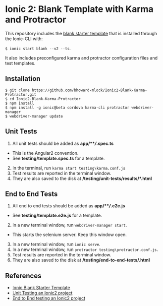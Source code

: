 # Ionic 2: Blank Template with Karma and Protractor
This repository includes the [blank starter template](https://github.com/driftyco/ionic2-starter-blank) 
that is installed through the Ionic-CLI with: 

```$ ionic start blank --v2 --ts```.

It also includes preconfigured karma and protractor configuration files and test templates.

## Installation
```
$ git clone https://github.com/bhoward-mlock/Ionic2-Blank-Karma-Protractor.git
$ cd Ionic2-Blank-Karma-Protractor
$ npm install
$ npm install -g ionic@beta cordova karma-cli protractor webdriver-manager
$ webdriver-manager update
```

## Unit Tests
1. All unit tests should be added as __app/***/*.spec.ts__
  * This is the Angular2 convention.
  * See __testing/template.spec.ts__ for a template.
2. In the terminal, run ```karma start testing\karma.conf.js```
3. Test results are reported in the terminal window.
4. They are also saved to the disk at __/testing/unit-tests/results/*.html__

## End to End Tests
1. All end to end tests should be added as __app/***/*.e2e.js__
  * See __testing/template.e2e.js__ for a template.
2. In a new terminal window, run ```webdriver-manager start```.
  * This starts the selenium server. Keep this window open.
3. In a new terminal window, run ```ionic serve```.
4. In a new terminal window, run ```protractor testing\protractor.conf.js```.
5. Test results are reported in the terminal window.
6. They are also saved to the disk at __/testing/end-to-end-tests/.html__

## References
* [Ionic Blank Starter Template](https://github.com/driftyco/ionic-starter-blank)
* [Unit Testing an Ionic2 project](http://lathonez.github.io/2016/ionic-2-unit-testing/)
* [End to End testing an Ionic2 project](http://lathonez.github.io/2016/ionic-2-e2e-testing/)
